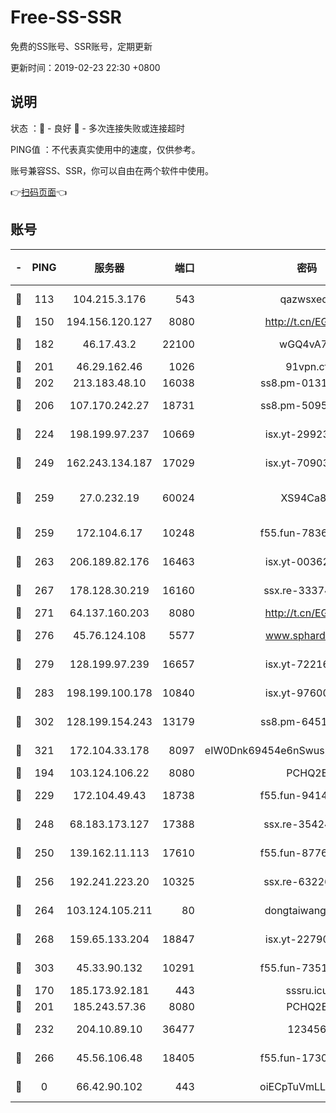 # Free-SS-SSR

免费的SS账号、SSR账号，定期更新

更新时间：2019-02-23 22:30 +0800

## 说明

状态     ：🙂 - 良好 🙁 - 多次连接失败或连接超时

PING值   ：不代表真实使用中的速度，仅供参考。

账号兼容SS、SSR，你可以自由在两个软件中使用。

👉[扫码页面](https://liesauer.github.io/free-ss-ssr.github.io/)👈

## 账号

|-|PING|服务器|端口|密码|加密方式|区域|
|:----:|:----:|:-----:|-----:|:----:|:----:|:----:|
|🙂|113|104.215.3.176|543|qazwsxedc|aes-256-gcm|JP|
|🙂|150|194.156.120.127|8080|http://t.cn/EGJIyrl|rc4-md5|RU|
|🙂|182|46.17.43.2|22100|wGQ4vA7D|aes-256-gcm|RU|
|🙂|201|46.29.162.46|1026|91vpn.cf|rc4-md5|RU|
|🙂|202|213.183.48.10|16038|ss8.pm-01318678|rc4-md5|RU|
|🙂|206|107.170.242.27|18731|ss8.pm-50950263|aes-256-cfb|US|
|🙂|224|198.199.97.237|10669|isx.yt-29923675|aes-256-cfb|US|
|🙂|249|162.243.134.187|17029|isx.yt-70903569|aes-256-cfb|US|
|🙂|259|27.0.232.19|60024|XS94Ca8K|xchacha20-ietf-poly1305|HK|
|🙂|259|172.104.6.17|10248|f55.fun-78360191|aes-256-cfb|US|
|🙂|263|206.189.82.176|16463|isx.yt-00362323|aes-256-cfb|SG|
|🙂|267|178.128.30.219|16160|ssx.re-33374521|aes-256-cfb|SG|
|🙂|271|64.137.160.203|8080|http://t.cn/EGJIyrl|rc4-md5|CA|
|🙂|276|45.76.124.108|5577|www.sphard.com|aes-256-cfb|AU|
|🙂|279|128.199.97.239|16657|isx.yt-72216653|aes-256-cfb|SG|
|🙂|283|198.199.100.178|10840|isx.yt-97600185|aes-256-cfb|US|
|🙂|302|128.199.154.243|13179|ss8.pm-64511599|aes-256-cfb|SG|
|🙂|321|172.104.33.178|8097|eIW0Dnk69454e6nSwuspv9DmS201tQ0D|aes-256-cfb|SG|
|🙂|194|103.124.106.22|8080|PCHQ2E|rc4-md5|US|
|🙂|229|172.104.49.43|18738|f55.fun-94147766|aes-256-cfb|SG|
|🙂|248|68.183.173.127|17388|ssx.re-35424497|aes-256-cfb|US|
|🙂|250|139.162.11.113|17610|f55.fun-87762700|aes-256-cfb|SG|
|🙂|256|192.241.223.20|10325|ssx.re-63226148|aes-256-cfb|US|
|🙂|264|103.124.105.211|80|dongtaiwang.com|aes-256-cfb|US|
|🙂|268|159.65.133.204|18847|isx.yt-22790068|aes-256-cfb|SG|
|🙂|303|45.33.90.132|10291|f55.fun-73512768|aes-256-cfb|US|
|🙁|170|185.173.92.181|443|sssru.icu|rc4-md5|RU|
|🙁|201|185.243.57.36|8080|PCHQ2E|rc4-md5|US|
|🙁|232|204.10.89.10|36477|123456|aes-256-cfb|US|
|🙁|266|45.56.106.48|18405|f55.fun-17301402|aes-256-cfb|US|
|🙁|0|66.42.90.102|443|oiECpTuVmLLxk4Ts|aes-256-cfb|US|
